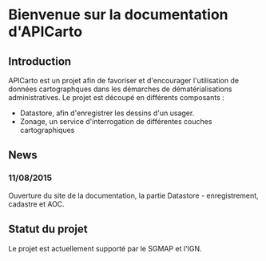 # Bienvenue sur la documentation d'APICarto



## Introduction

APICarto est un projet afin de favoriser et d'encourager l'utilisation de données cartographques dans les démarches de dématérialisations administratives.
Le projet est découpé en différents composants :

 * Datastore, afin d'enregistrer les dessins d'un usager.
 * Zonage, un service d'interrogation de différentes couches cartographiques


## News

### 11/08/2015


Ouverture du site de la documentation, la partie Datastore - enregistrement, cadastre et AOC.


## Statut du projet

Le projet est actuellement supporté par le SGMAP et l'IGN.
